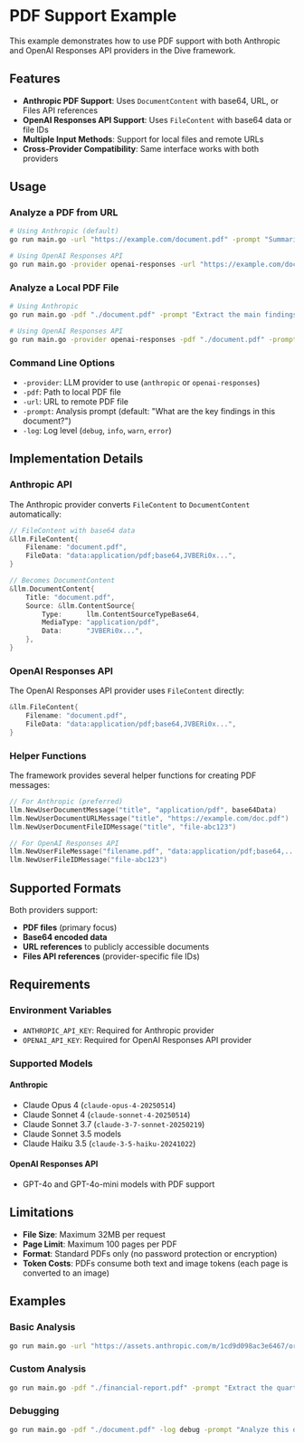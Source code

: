 # PDF Support Example

This example demonstrates how to use PDF support with both Anthropic and OpenAI Responses API providers in the Dive framework.

## Features

- **Anthropic PDF Support**: Uses `DocumentContent` with base64, URL, or Files API references
- **OpenAI Responses API Support**: Uses `FileContent` with base64 data or file IDs
- **Multiple Input Methods**: Support for local files and remote URLs
- **Cross-Provider Compatibility**: Same interface works with both providers

## Usage

### Analyze a PDF from URL

```bash
# Using Anthropic (default)
go run main.go -url "https://example.com/document.pdf" -prompt "Summarize this document"

# Using OpenAI Responses API
go run main.go -provider openai-responses -url "https://example.com/document.pdf" -prompt "What are the key points?"
```

### Analyze a Local PDF File

```bash
# Using Anthropic
go run main.go -pdf "./document.pdf" -prompt "Extract the main findings"

# Using OpenAI Responses API
go run main.go -provider openai-responses -pdf "./document.pdf" -prompt "List the conclusions"
```

### Command Line Options

- `-provider`: LLM provider to use (`anthropic` or `openai-responses`)
- `-pdf`: Path to local PDF file
- `-url`: URL to remote PDF file
- `-prompt`: Analysis prompt (default: "What are the key findings in this document?")
- `-log`: Log level (`debug`, `info`, `warn`, `error`)

## Implementation Details

### Anthropic API

The Anthropic provider converts `FileContent` to `DocumentContent` automatically:

```go
// FileContent with base64 data
&llm.FileContent{
    Filename: "document.pdf",
    FileData: "data:application/pdf;base64,JVBERi0x...",
}

// Becomes DocumentContent
&llm.DocumentContent{
    Title: "document.pdf",
    Source: &llm.ContentSource{
        Type:      llm.ContentSourceTypeBase64,
        MediaType: "application/pdf",
        Data:      "JVBERi0x...",
    },
}
```

### OpenAI Responses API

The OpenAI Responses API provider uses `FileContent` directly:

```go
&llm.FileContent{
    Filename: "document.pdf",
    FileData: "data:application/pdf;base64,JVBERi0x...",
}
```

### Helper Functions

The framework provides several helper functions for creating PDF messages:

```go
// For Anthropic (preferred)
llm.NewUserDocumentMessage("title", "application/pdf", base64Data)
llm.NewUserDocumentURLMessage("title", "https://example.com/doc.pdf")
llm.NewUserDocumentFileIDMessage("title", "file-abc123")

// For OpenAI Responses API
llm.NewUserFileMessage("filename.pdf", "data:application/pdf;base64,...")
llm.NewUserFileIDMessage("file-abc123")
```

## Supported Formats

Both providers support:
- **PDF files** (primary focus)
- **Base64 encoded data**
- **URL references** to publicly accessible documents
- **Files API references** (provider-specific file IDs)

## Requirements

### Environment Variables

- `ANTHROPIC_API_KEY`: Required for Anthropic provider
- `OPENAI_API_KEY`: Required for OpenAI Responses API provider

### Supported Models

#### Anthropic
- Claude Opus 4 (`claude-opus-4-20250514`)
- Claude Sonnet 4 (`claude-sonnet-4-20250514`)
- Claude Sonnet 3.7 (`claude-3-7-sonnet-20250219`)
- Claude Sonnet 3.5 models
- Claude Haiku 3.5 (`claude-3-5-haiku-20241022`)

#### OpenAI Responses API
- GPT-4o and GPT-4o-mini models with PDF support

## Limitations

- **File Size**: Maximum 32MB per request
- **Page Limit**: Maximum 100 pages per PDF
- **Format**: Standard PDFs only (no password protection or encryption)
- **Token Costs**: PDFs consume both text and image tokens (each page is converted to an image)

## Examples

### Basic Analysis

```bash
go run main.go -url "https://assets.anthropic.com/m/1cd9d098ac3e6467/original/Claude-3-Model-Card-October-Addendum.pdf"
```

### Custom Analysis

```bash
go run main.go -pdf "./financial-report.pdf" -prompt "Extract the quarterly revenue figures and growth percentages"
```

### Debugging

```bash
go run main.go -pdf "./document.pdf" -log debug -prompt "Analyze this document"
``` 